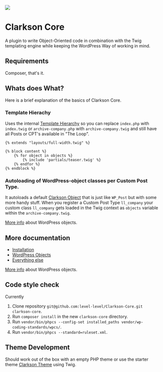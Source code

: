 <img src="https://travis-ci.org/level-level/Clarkson-Core.svg?branch=master">

# Clarkson Core
A plugin to write Object-Oriented code in combination with the Twig templating engine while keeping the WordPress Way of working in mind.

## Requirements
Composer, that's it.

## Whats does What?

Here is a brief explanation of the basics of Clarkson Core.

### Template Hierachy
Uses the internal [Template Hierarchy](https://developer.wordpress.org/themes/basics/template-hierarchy/) so you can replace `index.php` with `index.twig` or `archive-company.php` with `archive-company.twig` and still have all Posts or CPT's available in "The Loop".


```twig
{% extends "layouts/full-width.twig" %}

{% block content %}
    {% for object in objects %}
        {% include 'partials/teaser.twig' %}
    {% endfor %}
{% endblock %}
```

### Autoloading of WordPress-object classes per Custom Post Type.
It autoloads a default [Clarkson Object](https://github.com/level-level/Clarkson-Core/blob/master/post-objects/Clarkson_Object.php) that is just like `WP_Post` but with some more handy stuff.
When you register a Custom Post Type `ll_company` your custom class `ll_company` gets loaded in the Twig context as `objects` variable within the `archive-company.twig`.  

[More info](http://wp-clarkson.com/core/docs/wordpress-objects.html) about WordPress objects.

## More documentation

- [Installation](http://wp-clarkson.com/core/docs/wordpress-objects.html)
- [WordPress Objects](http://wp-clarkson.com/core/docs/wordpress-objects.html)
- [Everything else](http://wp-clarkson.com/core/docs/)

[More info](http://wp-clarkson.com/core/docs/wordpress-objects.html) about WordPress objects.

## Code style check
Currently 
1. Clone repository `git@github.com:level-level/Clarkson-Core.git clarkson-core`.
1. Run `composer install` in the new `clarkson-core` directory.
1. Run `vendor/bin/phpcs --config-set installed_paths vendor/wp-coding-standards/wpcs/`.
1. Run `vendor/bin/phpcs --standard=ruleset.xml`.

## Theme Development

Should work out of the box with an empty PHP theme or use the starter theme [Clarkson Theme](https://github.com/level-level/Clarkson-Theme/) using Twig.
